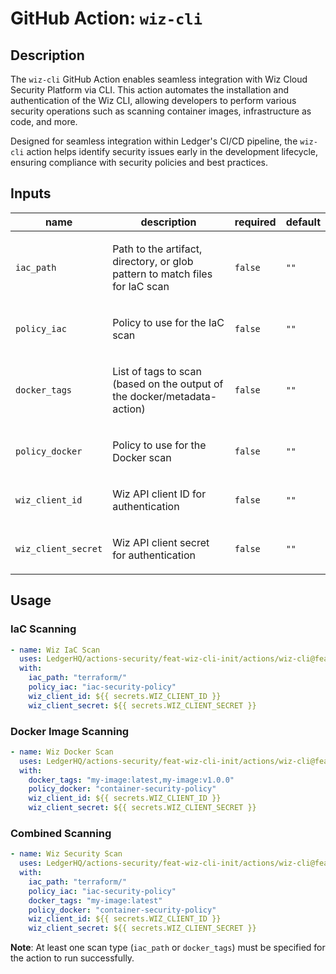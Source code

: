 # GitHub Action: `wiz-cli`

<!-- action-docs-description source="action.yml" -->
## Description

The `wiz-cli` GitHub Action enables seamless integration with Wiz Cloud Security Platform via CLI. This action automates the installation and authentication of the Wiz CLI, allowing developers to perform various security operations such as scanning container images, infrastructure as code, and more.

Designed for seamless integration within Ledger's CI/CD pipeline, the `wiz-cli` action helps identify security issues early in the development lifecycle, ensuring compliance with security policies and best practices.
<!-- action-docs-description source="action.yml" -->
<!-- action-docs-inputs source="action.yml" -->
## Inputs

| name | description | required | default |
| --- | --- | --- | --- |
| `iac_path` | <p>Path to the artifact, directory, or glob pattern to match files for IaC scan</p> | `false` | `""` |
| `policy_iac` | <p>Policy to use for the IaC scan</p> | `false` | `""` |
| `docker_tags` | <p>List of tags to scan (based on the output of the docker/metadata-action)</p> | `false` | `""` |
| `policy_docker` | <p>Policy to use for the Docker scan</p> | `false` | `""` |
| `wiz_client_id` | <p>Wiz API client ID for authentication</p> | `false` | `""` |
| `wiz_client_secret` | <p>Wiz API client secret for authentication</p> | `false` | `""` |
<!-- action-docs-inputs source="action.yml" -->

<!-- action-docs-outputs source="action.yml" -->

<!-- action-docs-outputs source="action.yml" -->

## Usage

### IaC Scanning

```yaml
- name: Wiz IaC Scan
  uses: LedgerHQ/actions-security/feat-wiz-cli-init/actions/wiz-cli@feat-wiz-cli-init
  with:
    iac_path: "terraform/"
    policy_iac: "iac-security-policy"
    wiz_client_id: ${{ secrets.WIZ_CLIENT_ID }}
    wiz_client_secret: ${{ secrets.WIZ_CLIENT_SECRET }}
```

### Docker Image Scanning

```yaml
- name: Wiz Docker Scan
  uses: LedgerHQ/actions-security/feat-wiz-cli-init/actions/wiz-cli@feat-wiz-cli-init
  with:
    docker_tags: "my-image:latest,my-image:v1.0.0"
    policy_docker: "container-security-policy"
    wiz_client_id: ${{ secrets.WIZ_CLIENT_ID }}
    wiz_client_secret: ${{ secrets.WIZ_CLIENT_SECRET }}
```

### Combined Scanning

```yaml
- name: Wiz Security Scan
  uses: LedgerHQ/actions-security/feat-wiz-cli-init/actions/wiz-cli@feat-wiz-cli-init
  with:
    iac_path: "terraform/"
    policy_iac: "iac-security-policy"
    docker_tags: "my-image:latest"
    policy_docker: "container-security-policy"
    wiz_client_id: ${{ secrets.WIZ_CLIENT_ID }}
    wiz_client_secret: ${{ secrets.WIZ_CLIENT_SECRET }}
```

**Note**: At least one scan type (`iac_path` or `docker_tags`) must be specified for the action to run successfully.